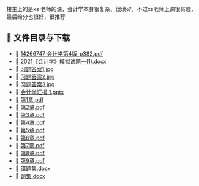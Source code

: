 楼主上的是xs 老师的课，会计学本身很复杂、很琐碎，不过xs老师上课很有趣，最后给分也很好，很推荐
## 📄 文件目录与下载

- 📄 [14266747_会计学第4版_p382.pdf](14266747_%E4%BC%9A%E8%AE%A1%E5%AD%A6%E7%AC%AC4%E7%89%88_p382.pdf)
- 📄 [2021《会计学》模拟试题一(1).docx](2021%E3%80%8A%E4%BC%9A%E8%AE%A1%E5%AD%A6%E3%80%8B%E6%A8%A1%E6%8B%9F%E8%AF%95%E9%A2%98%E4%B8%80%281%29.docx)
- 📄 [习题答案1.jpg](%E4%B9%A0%E9%A2%98%E7%AD%94%E6%A1%881.jpg)
- 📄 [习题答案2.jpg](%E4%B9%A0%E9%A2%98%E7%AD%94%E6%A1%882.jpg)
- 📄 [习题答案3.jpg](%E4%B9%A0%E9%A2%98%E7%AD%94%E6%A1%883.jpg)
- 📄 [会计学汇报 1.pptx](%E4%BC%9A%E8%AE%A1%E5%AD%A6%E6%B1%87%E6%8A%A5%201.pptx)
- 📄 [第1章.pdf](%E7%AC%AC1%E7%AB%A0.pdf)
- 📄 [第2章.pdf](%E7%AC%AC2%E7%AB%A0.pdf)
- 📄 [第3章.pdf](%E7%AC%AC3%E7%AB%A0.pdf)
- 📄 [第4章.pdf](%E7%AC%AC4%E7%AB%A0.pdf)
- 📄 [第5章.pdf](%E7%AC%AC5%E7%AB%A0.pdf)
- 📄 [第6章.pdf](%E7%AC%AC6%E7%AB%A0.pdf)
- 📄 [第7章.pdf](%E7%AC%AC7%E7%AB%A0.pdf)
- 📄 [第8章.pdf](%E7%AC%AC8%E7%AB%A0.pdf)
- 📄 [第9章.pdf](%E7%AC%AC9%E7%AB%A0.pdf)
- 📄 [错题集.docx](%E9%94%99%E9%A2%98%E9%9B%86.docx)
- 📄 [题集.docx](%E9%A2%98%E9%9B%86.docx)
